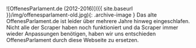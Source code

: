 ![OffenesParlament.de (2012-2016)]({{ site.baseurl }}/img/offenesparlament-old.jpg){: .archive-image }
Das alte OffenesParlament.de ist leider über mehrere Jahre hinweg eingeschlafen. Nicht alle der Scraper haben noch funktioniert und da Scraper immer wieder Anpassungen benötigen, haben wir uns entschieden OffenesParlament durch diese Webseite zu ersetzen.